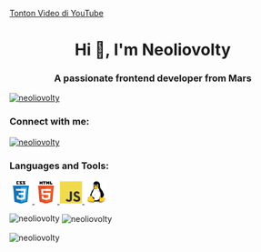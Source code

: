 [Tonton Video di YouTube](https://youtu.be/zo2xYGSdI3M?si=qeGlCK_sOgfBHX5h)
<h1 align="center">Hi 👋, I'm Neoliovolty</h1>
<h3 align="center">A passionate frontend developer from Mars</h3>

<p align="left"> <a href="https://github.com/ryo-ma/github-profile-trophy"><img src="https://github-profile-trophy.vercel.app/?username=neoliovolty" alt="neoliovolty" /></a> </p>

<h3 align="left">Connect with me:</h3>
<p align="left">
<a href="https://instagram.com/neoliovolty" target="blank"><img align="center" src="https://raw.githubusercontent.com/rahuldkjain/github-profile-readme-generator/master/src/images/icons/Social/instagram.svg" alt="neoliovolty" height="30" width="40" /></a>
</p>

<h3 align="left">Languages and Tools:</h3>
<p align="left"> <a href="https://www.w3schools.com/css/" target="_blank" rel="noreferrer"> <img src="https://raw.githubusercontent.com/devicons/devicon/master/icons/css3/css3-original-wordmark.svg" alt="css3" width="40" height="40"/> </a> <a href="https://www.w3.org/html/" target="_blank" rel="noreferrer"> <img src="https://raw.githubusercontent.com/devicons/devicon/master/icons/html5/html5-original-wordmark.svg" alt="html5" width="40" height="40"/> </a> <a href="https://developer.mozilla.org/en-US/docs/Web/JavaScript" target="_blank" rel="noreferrer"> <img src="https://raw.githubusercontent.com/devicons/devicon/master/icons/javascript/javascript-original.svg" alt="javascript" width="40" height="40"/> </a> <a href="https://www.linux.org/" target="_blank" rel="noreferrer"> <img src="https://raw.githubusercontent.com/devicons/devicon/master/icons/linux/linux-original.svg" alt="linux" width="40" height="40"/> </a> </p>

<p><img align="left" src="https://github-readme-stats.vercel.app/api/top-langs?username=neoliovolty&show_icons=true&locale=en&layout=compact" alt="neoliovolty" /></p>

<p>&nbsp;<img align="center" src="https://github-readme-stats.vercel.app/api?username=neoliovolty&show_icons=true&locale=en" alt="neoliovolty" /></p>

<p><img align="center" src="https://github-readme-streak-stats.herokuapp.com/?user=neoliovolty&" alt="neoliovolty" /></p>

